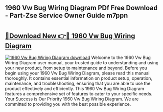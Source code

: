 ## 1960 Vw Bug Wiring Diagram PDf Free Download - Part-Zse Service Owner Guide m7ppn

# <h2><a href="http://dfkyfa.blite.top/?on=1960+Vw+Bug+Wiring+Diagram">🔗Download New 👉🔴 1960 Vw Bug Wiring Diagram</a></h2>

[![1960 Vw Bug Wiring Diagram download](https://i.imgur.com/lujVjoI.png)](http://dfkyfa.blite.top/?on=1960+Vw+Bug+Wiring+Diagram)
Welcome to the 1960 Vw Bug Wiring Diagram user manual, your trusted guide to understanding and using your new product, from setup to maintenance and beyond. Before you begin using your 1960 Vw Bug Wiring Diagram, please read this manual thoroughly. It contains essential information on product setup, operation, maintenance, and troubleshooting, ensuring that you are able to use the product effectively and efficiently. This 1960 Vw Bug Wiring Diagram features a comprehensive set of features to cater to your specific needs. Your Success is Our Priority 1960 Vw Bug Wiring Diagram. We are committed to providing you with the best possible experience.
